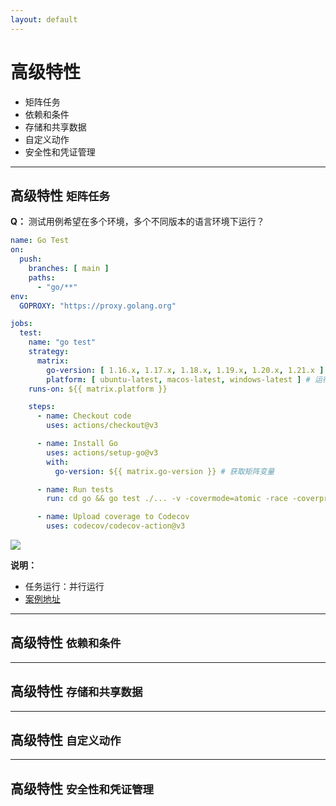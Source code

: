 ```yaml
---
layout: default
---
```


# 高级特性

- 矩阵任务
- 依赖和条件
- 存储和共享数据
- 自定义动作
- 安全性和凭证管理

---

## 高级特性 <small>矩阵任务</small>


<div class="flex gap-4">

<div>

<v-click>

**Q：** 测试用例希望在多个环境，多个不同版本的语言环境下运行？

</v-click>

<div v-click class="overflow-auto h-85">

```yaml
name: Go Test
on:
  push:
    branches: [ main ]
    paths:
      - "go/**"
env:
  GOPROXY: "https://proxy.golang.org"

jobs:
  test:
    name: "go test"
    strategy:
      matrix:
        go-version: [ 1.16.x, 1.17.x, 1.18.x, 1.19.x, 1.20.x, 1.21.x ] # Go 版本
        platform: [ ubuntu-latest, macos-latest, windows-latest ] # 运行环境
    runs-on: ${{ matrix.platform }}

    steps:
      - name: Checkout code
        uses: actions/checkout@v3

      - name: Install Go
        uses: actions/setup-go@v3
        with:
          go-version: ${{ matrix.go-version }} # 获取矩阵变量

      - name: Run tests
        run: cd go && go test ./... -v -covermode=atomic -race -coverprofile=coverage.txt

      - name: Upload coverage to Codecov
        uses: codecov/codecov-action@v3
```
</div>


</div>

<div>

<div v-click class="h-75 overflow-auto mt-1">

<img v-click src="/assets/images/advanced-1.png" class="w-100" />

</div>


<v-click>

**说明：**

</v-click>

<v-clicks>

- 任务运行：并行运行
- [案例地址](https://github.com/github-actions-templates/example/blob/main/.github/workflows/go-matrix.yml)

</v-clicks>

</div>

</div>

---

## 高级特性 <small>依赖和条件</small>

---

## 高级特性 <small>存储和共享数据</small>

---

## 高级特性 <small>自定义动作</small>

---

## 高级特性 <small>安全性和凭证管理</small>